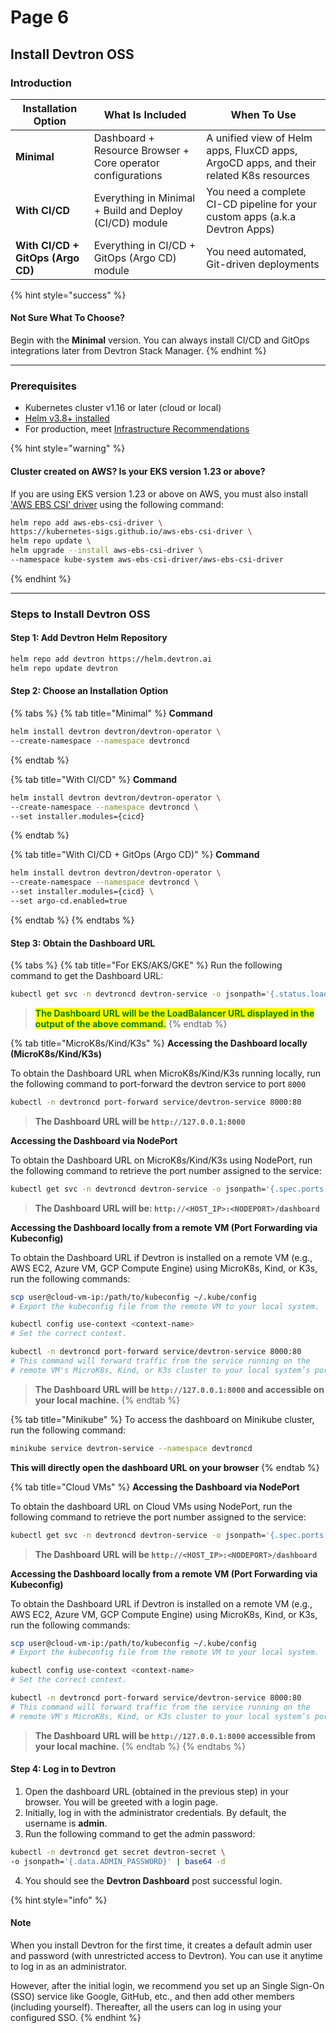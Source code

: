# Page 6

## Install Devtron OSS

### Introduction

| Installation Option               | What Is Included                                            | When To Use                                                                            |
| --------------------------------- | ----------------------------------------------------------- | -------------------------------------------------------------------------------------- |
| **Minimal**                       | Dashboard + Resource Browser + Core operator configurations | A unified view of Helm apps, FluxCD apps, ArgoCD apps, and their related K8s resources |
| **With CI/CD**                    | Everything in Minimal + Build and Deploy (CI/CD) module     | You need a complete CI-CD pipeline for your custom apps (a.k.a Devtron Apps)           |
| **With CI/CD + GitOps (Argo CD)** | Everything in CI/CD + GitOps (Argo CD) module               | You need automated, Git-driven deployments                                             |

{% hint style="success" %}
#### Not Sure What To Choose?

Begin with the **Minimal** version. You can always install CI/CD and GitOps integrations later from Devtron Stack Manager.
{% endhint %}

***

### Prerequisites

* Kubernetes cluster v1.16 or later (cloud or local)
* [Helm v3.8+ installed](https://helm.sh/docs/intro/install/)
* For production, meet [Infrastructure Recommendations](https://docs.devtron.ai/prod-infra)

{% hint style="warning" %}
#### Cluster created on AWS? Is your EKS version 1.23 or above?

If you are using EKS version 1.23 or above on AWS, you must also install ['AWS EBS CSI' driver](https://docs.aws.amazon.com/eks/latest/userguide/ebs-csi.html) using the following command:

```bash
helm repo add aws-ebs-csi-driver \
https://kubernetes-sigs.github.io/aws-ebs-csi-driver \
helm repo update \
helm upgrade --install aws-ebs-csi-driver \
--namespace kube-system aws-ebs-csi-driver/aws-ebs-csi-driver
```
{% endhint %}

***

### Steps to Install Devtron OSS

#### Step 1: Add Devtron Helm Repository

```bash
helm repo add devtron https://helm.devtron.ai
helm repo update devtron
```

#### Step 2: Choose an Installation Option

{% tabs %}
{% tab title="Minimal" %}
**Command**

```bash
helm install devtron devtron/devtron-operator \
--create-namespace --namespace devtroncd
```
{% endtab %}

{% tab title="With CI/CD" %}
**Command**

```bash
helm install devtron devtron/devtron-operator \
--create-namespace --namespace devtroncd \
--set installer.modules={cicd}
```
{% endtab %}

{% tab title="With CI/CD + GitOps (Argo CD)" %}
**Command**

```bash
helm install devtron devtron/devtron-operator \
--create-namespace --namespace devtroncd \
--set installer.modules={cicd} \
--set argo-cd.enabled=true
```
{% endtab %}
{% endtabs %}

#### Step 3: Obtain the Dashboard URL

{% tabs %}
{% tab title="For EKS/AKS/GKE" %}
Run the following command to get the Dashboard URL:

```bash
kubectl get svc -n devtroncd devtron-service -o jsonpath='{.status.loadBalancer.ingress}'
```

> <mark style="color:green;">**The Dashboard URL will be the LoadBalancer URL displayed in the output of the above command.**</mark>
{% endtab %}

{% tab title="MicroK8s/Kind/K3s" %}
**Accessing the Dashboard locally (MicroK8s/Kind/K3s)**

To obtain the Dashboard URL when MicroK8s/Kind/K3s running locally, run the following command to port-forward the devtron service to port `8000`

```bash
kubectl -n devtroncd port-forward service/devtron-service 8000:80
```

> **The Dashboard URL will be `http://127.0.0.1:8000`**

**Accessing the Dashboard via NodePort**

To obtain the Dashboard URL on MicroK8s/Kind/K3s using NodePort, run the following command to retrieve the port number assigned to the service:

```bash
kubectl get svc -n devtroncd devtron-service -o jsonpath='{.spec.ports[0].nodePort}'
```

> **The Dashboard URL will be: `http://<HOST_IP>:<NODEPORT>/dashboard`**

**Accessing the Dashboard locally from a remote VM (Port Forwarding via Kubeconfig)**

To obtain the Dashboard URL if Devtron is installed on a remote VM (e.g., AWS EC2, Azure VM, GCP Compute Engine) using MicroK8s, Kind, or K3s, run the following commands:

```bash
scp user@cloud-vm-ip:/path/to/kubeconfig ~/.kube/config 
# Export the kubeconfig file from the remote VM to your local system.

kubectl config use-context <context-name>
# Set the correct context.

kubectl -n devtroncd port-forward service/devtron-service 8000:80
# This command will forward traffic from the service running on the 
# remote VM's MicroK8s, Kind, or K3s cluster to your local system’s port.
```

> **The Dashboard URL will be `http://127.0.0.1:8000` and accessible on your local machine.**
{% endtab %}

{% tab title="Minikube" %}
To access the dashboard on Minikube cluster, run the following command:

```bash
minikube service devtron-service --namespace devtroncd
```

**This will directly open the dashboard URL on your browser**
{% endtab %}

{% tab title="Cloud VMs" %}
**Accessing the Dashboard via NodePort**

To obtain the dashboard URL on Cloud VMs using NodePort, run the following command to retrieve the port number assigned to the service:

```bash
kubectl get svc -n devtroncd devtron-service -o jsonpath='{.spec.ports[0].nodePort}'
```

> **The Dashboard URL will be `http://<HOST_IP>:<NODEPORT>/dashboard`**

**Accessing the Dashboard locally from a remote VM (Port Forwarding via Kubeconfig)**

To obtain the Dashboard URL if Devtron is installed on a remote VM (e.g., AWS EC2, Azure VM, GCP Compute Engine) using MicroK8s, Kind, or K3s, run the following commands:

```bash
scp user@cloud-vm-ip:/path/to/kubeconfig ~/.kube/config 
# Export the kubeconfig file from the remote VM to your local system.

kubectl config use-context <context-name>
# Set the correct context.

kubectl -n devtroncd port-forward service/devtron-service 8000:80
# This command will forward traffic from the service running on the 
# remote VM's MicroK8s, Kind, or K3s cluster to your local system’s port.
```

> **The Dashboard URL will be `http://127.0.0.1:8000` accessible from your local machine.**
{% endtab %}
{% endtabs %}

#### Step 4: Log in to Devtron

1. Open the dashboard URL (obtained in the previous step) in your browser. You will be greeted with a login page.
2. Initially, log in with the administrator credentials. By default, the username is **admin**.
3. Run the following command to get the admin password:

```bash
kubectl -n devtroncd get secret devtron-secret \
-o jsonpath='{.data.ADMIN_PASSWORD}' | base64 -d
```

4. You should see the **Devtron Dashboard** post successful login.

{% hint style="info" %}
#### Note

When you install Devtron for the first time, it creates a default admin user and password (with unrestricted access to Devtron). You can use it anytime to log in as an administrator.

However, after the initial login, we recommend you set up an Single Sign-On (SSO) service like Google, GitHub, etc., and then add other members (including yourself). Thereafter, all the users can log in using your configured SSO.
{% endhint %}

